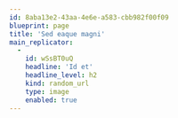 ```yaml
---
id: 8aba13e2-43aa-4e6e-a583-cbb982f00f09
blueprint: page
title: 'Sed eaque magni'
main_replicator:
  -
    id: wSsBT0uQ
    headline: 'Id et'
    headline_level: h2
    kind: random_url
    type: image
    enabled: true
---
```

